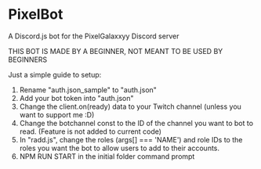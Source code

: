 # PixelBot
A Discord.js bot for the PixelGalaxxyy Discord server

THIS BOT IS MADE BY A BEGINNER, NOT MEANT TO BE USED BY BEGINNERS

Just a simple guide to setup:

1) Rename "auth.json_sample" to "auth.json"
2) Add your bot token into "auth.json"
3) Change the client.on(ready) data to your Twitch channel (unless you want to support me :D)
4) Change the botchannel const to the ID of the channel you want to bot to read. (Feature is not added to current code)
5) In "radd.js", change the roles (args[] === 'NAME') and role IDs to the roles you want the bot to allow users to add to their accounts.
6) NPM RUN START in the initial folder command prompt
